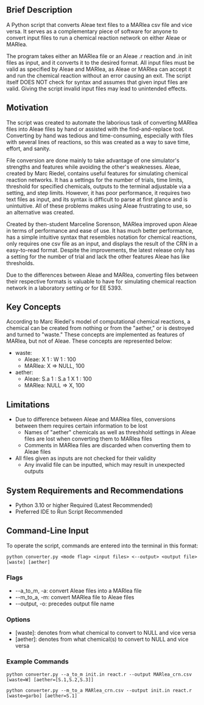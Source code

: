 ## Brief Description
A Python script that converts Aleae text files to a MARlea csv file and vice versa. It serves as a complementary piece of software for anyone to convert input files to run a chemical reaction network on either Aleae or MARlea. 

The program takes either an MARlea file or an Aleae .r reaction and .in init files as input, and it converts it to the desired format. All input files must be valid as specified by Aleae and MARlea, as Aleae or MARlea can accept it and run the chemical reaction without an error causing an exit. The script itself DOES NOT check for syntax and assumes that given input files are valid. Giving the script invalid input files may lead to unintended effects.

## Motivation
The script was created to automate the laborious task of converting MARlea files into Aleae files by hand or assisted with the find-and-replace tool. Converting by hand was tedious and time-consuming, especially with files with several lines of reactions, so this was created as a way to save time, effort, and sanity. 

File conversion are done mainly to take advantage of one simulator's strengths and features while avoiding the other's weaknesses. Aleae, created by Marc Riedel, contains useful features for simulating chemical reaction networks. It has a settings for the number of trials, time limits, threshold for specified chemicals, outputs to the terminal adjustable via a setting, and step limits. However, it has poor performance, it requires two text files as input, and its syntax is difficult to parse at first glance and is unintuitive. All of these problems makes using Aleae frustrating to use, so an alternative was created. 

Created by then-student Marceline Sorenson, MARlea improved upon Aleae in terms of performance and ease of use. It has much better performance, has a simple intuitive syntax that resembles notation for chemical reactions, only requires one csv file as an input, and displays the result of the CRN in a easy-to-read format. Despite the improvements, the latest release only has a setting for the number of trial and lack the other features Aleae has like thresholds.

Due to the differences between Aleae and MARlea, converting files between their respective formats is valuable to have for simulating chemical reaction network in a laboratory setting or for EE 5393.

## Key Concepts
According to Marc Riedel's model of computational chemical reactions, a chemical can be created from nothing or from the "aether," or is destroyed and turned to "waste." These concepts are implemented as features of MARlea, but not of Aleae. These concepts are represented below:
* waste: 
  * Aleae: X 1 : W 1 : 100
  * MARlea: X => NULL, 100
* aether:
  * Aleae: S.a 1 : S.a 1 X 1 : 100
  * MARlea: NULL => X, 100

## Limitations 
* Due to difference between Aleae and MARlea files, conversions between them requires certain information to be lost
  * Names of "aether" chemicals as well as threshhold settings in Aleae files are lost when converting them to MARlea files
  * Comments in MARlea files are discarded when converting them to Aleae files
* All files given as inputs are not checked for their validity
  * Any invalid file can be inputted, which may result in unexpected outputs

## System Requirements and Recommendations
* Python 3.10 or higher Required (Latest Recommended)
* Preferred IDE to Run Script Recommended
 
## Command-Line Input

To operate the script, commands are entered into the terminal in this format:

```python converter.py <mode flag> <input files> <--output> <output file> [waste] [aether]```

### Flags

* --a_to_m, -a: convert Aleae files into a MARlea file
* --m_to_a, -m: convert MARlea file to Aleae files
* --output, -o: precedes output file name

### Options
* [waste]: denotes from what chemical to convert to NULL and vice versa
* [aether]: denotes from what chemical(s) to convert to NULL and vice versa

### Example Commands
```python converter.py --a_to_m init.in react.r --output MARlea_crn.csv [waste=W] [aether=[S.1,S.2,S.3]]```

```python converter.py --m_to_a MARlea_crn.csv --output init.in react.r [waste=garbo] [aether=S.1]```
